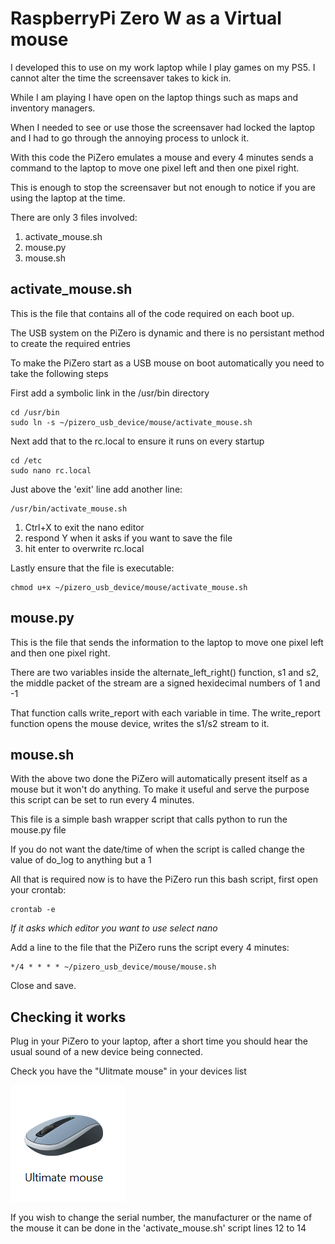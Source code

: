 # RaspberryPi Zero W as a Virtual mouse

I developed this to use on my work laptop while I play games on my PS5. I cannot alter the time the screensaver takes to kick in.

While I am playing I have open on the laptop things such as maps and inventory managers.

When I needed to see or use those the screensaver had locked the laptop and I had to go through the annoying process to unlock it.

With this code the PiZero emulates a mouse and every 4 minutes sends a command to the laptop to move one pixel left and then one pixel right.

This is enough to stop the screensaver but not enough to notice if you are using the laptop at the time.

There are only 3 files involved:
1. activate_mouse.sh
1. mouse.py
1. mouse.sh

## activate_mouse.sh
This is the file that contains all of the code required on each boot up.

The USB system on the PiZero is dynamic and there is no persistant method to create the required entries

To make the PiZero start as a USB mouse on boot automatically you need to take the following steps

First add a symbolic link in the /usr/bin directory
```
cd /usr/bin
sudo ln -s ~/pizero_usb_device/mouse/activate_mouse.sh
```

Next add that to the rc.local to ensure it runs on every startup
```
cd /etc
sudo nano rc.local
```

Just above the 'exit' line add another line:
```
/usr/bin/activate_mouse.sh
```
1. Ctrl+X to exit the nano editor
1. respond Y when it asks if you want to save the file
1. hit enter to overwrite rc.local

Lastly ensure that the file is executable:
```
chmod u+x ~/pizero_usb_device/mouse/activate_mouse.sh
```
## mouse.py

This is the file that sends the information to the laptop to move one pixel left and then one pixel right.

There are two variables inside the alternate_left_right() function, s1 and s2, the middle packet of the stream are a signed hexidecimal numbers of 1 and -1

That function calls write_report with each variable in time. The write_report function opens the mouse device, writes the s1/s2 stream to it.

## mouse.sh

With the above two done the PiZero will automatically present itself as a mouse but it won't do anything. To make it useful and serve the purpose this script can be set to run every 4 minutes.

This file is a simple bash wrapper script that calls python to run the mouse.py file

If you do not want the date/time of when the script is called change the value of do_log to anything but a 1

All that is required now is to have the PiZero run this bash script, first open your crontab:
```
crontab -e
```
_If it asks which editor you want to use select nano_

Add a line to the file that the PiZero runs the script every 4 minutes:
```
*/4 * * * * ~/pizero_usb_device/mouse/mouse.sh
```
Close and save.

## Checking it works

Plug in your PiZero to your laptop, after a short time you should hear the usual sound of a new device being connected.

Check you have the "Ulitmate mouse" in your devices list

![Ultimate mouse](01-mouse.png)

If you wish to change the serial number, the manufacturer or the name of the mouse it can be done in the 'activate_mouse.sh' script lines 12 to 14